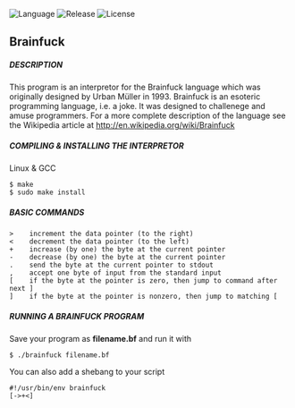 ![Language](https://img.shields.io/badge/language-C-lightgray.svg)
![Release](https://img.shields.io/github/release/druciferre/brainfuck.svg)
![License](https://img.shields.io/github/license/druciferre/brainfuck.svg?maxAge=2592000)

## Brainfuck


##### DESCRIPTION

This program is an interpretor for the Brainfuck language which was originally
designed by Urban Müller in 1993. Brainfuck is an esoteric programming language,
i.e. a joke. It was designed to challenege and amuse programmers. For a more
complete description of the language see the Wikipedia article at
http://en.wikipedia.org/wiki/Brainfuck

##### COMPILING & INSTALLING THE INTERPRETOR
 Linux & GCC

    $ make
	$ sudo make install


##### BASIC COMMANDS
    >    increment the data pointer (to the right)
    <    decrement the data pointer (to the left)
    +    increase (by one) the byte at the current pointer
    -    decrease (by one) the byte at the current pointer
    .    send the byte at the current pointer to stdout
    ,    accept one byte of input from the standard input
    [    if the byte at the pointer is zero, then jump to command after next ]
    ]    if the byte at the pointer is nonzero, then jump to matching [

##### RUNNING A BRAINFUCK PROGRAM

Save your program as **filename.bf** and run it with

    $ ./brainfuck filename.bf

You can also add a shebang to your script 

    #!/usr/bin/env brainfuck
    [->+<]



